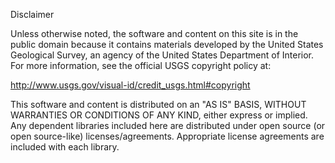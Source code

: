 Disclaimer

Unless otherwise noted, the software and content on this site is
in the public domain because it contains materials developed by
the United States Geological Survey, an agency of the United States
Department of Interior. For more information, see the official USGS
copyright policy at:

http://www.usgs.gov/visual-id/credit_usgs.html#copyright

This software and content is distributed on an "AS IS" BASIS, WITHOUT
WARRANTIES OR CONDITIONS OF ANY KIND, either express or implied. Any
dependent libraries included here are distributed under open source
(or open source-like) licenses/agreements. Appropriate license agreements
are included with each library.

